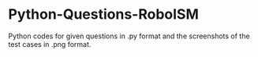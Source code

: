 # Python-Questions-RoboISM
Python codes for given questions in .py format and the screenshots of the test cases in .png format.
